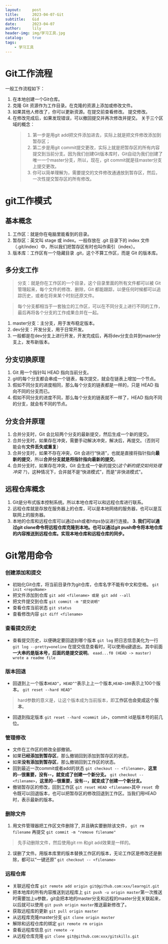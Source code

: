 ```yaml
---
layout:     post
title:      2023-04-07-Git
subtitle:   Gid
date:       2023-04-07
author:     lily
header-img: img/学习工具.jpg
catalog:    true
tags:
    - 学习工具
---
```


# Git工作流程
一般工作流程如下：
1.  在本地创建一个Git仓库。
2. 克隆 Git 资源作为工作目录。在克隆的资源上添加或修改文件。
3. 如果其他人修改了，你可以更新资源。在提交前查看修改。
提交修改。
4. 在修改完成后，如果发现错误，可以撤回提交并再次修改并提交。
关于三个区域的概念：
   >1. 第一步是用git add把文件添加进去，实际上就是把文件修改添加到暂存区；
    >2. 第二步是用git commit提交更改，实际上就是把暂存区的所有内容提交到当前分支。因为我们创建Git版本库时，Git自动为我们创建了唯一一个master分支，所以，现在，git commit就是往master分支上提交更改。
    >3. 你可以简单理解为，需要提交的文件修改通通放到暂存区，然后，一次性提交暂存区的所有修改。
    
# git工作模式
## 基本概念
1.  工作区：就是你在电脑里能看到的目录。
2.  暂存区：英文叫 stage 或 index。一般存放在 .git 目录下的 index 文件（.git/index）中，所以我们把暂存区有时也叫作索引（index）。
3. 版本库：工作区有一个隐藏目录 .git，这个不算工作区，而是 Git 的版本库。
## 多分支工作
> 分支：就是你在工作区的一个目录，这个目录里面的所有文件都可以被 Git 管理起来，每个文件的修改、删除，Git 都能跟踪，以便任何时候都可以追踪历史，或者在将来某个时刻还原文件。

> 每个分支都相当于一套独立的工作区，可以在不同分支上进行不同的工作，最后再将各个分支的工作成果合并在一起。
1.  master分支：主分支，用于发布稳定版本。
2.  dev分支：开发分支，用于日常开发。
3.  一般都是在dev分支上进行开发，开发完成后，再将dev分支合并到master分支上，发布新版本。
## 分支切换原理
  1.  Git 用一个指针叫 HEAD 指向当前分支。
  2.  git的每个分支都会串成一个链表，每次提交，就会在链表上增加一个节点。
  3.  假如不同分支的进度相同，那么每个分支的链表都是一样的，只是 HEAD 指向不同的分支而已。
  4. 假如不同分支的进度不同，那么每个分支的链表就不一样了，HEAD 指向不同的分支，就会有不同的节点。  
## 分支合并原理
  1.  合并分支时，Git 会比较两个分支的最新提交，然后生成一个新的提交。
  2.  合并分支时，如果存在冲突，需要手动解决冲突，解决后，再提交。（否则可能会有**文件丢失或重复**）
  3. 合并分支时，如果不存在冲突，Git 会进行“快进”，也就是直接将指针指向**最新的提交**，所以**合并分支就是将指针指向最新的提交**。
   4.  合并分支时，如果存在冲突，Git 会生成一个新的提交(_这个新的提交如何处理冲突？_)，这种情况下，合并就不是“快进模式”，而是"非快进模式"。
## 远程仓库概念
1. Git是分布式版本控制系统。所以本地仓库可以和远程仓库进行联系。
1. 远程仓库就是存放在服务器上的仓库，可以是本地网络的服务器，也可以是互联网上的服务器。
2. 本地的仓库和远程仓库可以通过ssh或者https协议进行连接。
**3. 我们可以通过git clone命令将远程仓库克隆到本地。也可以通过git push命令将本地仓库的内容推送到远程仓库。实现本地仓库和远程仓库的同步。**

# Git常用命令
### 创建添加和提交
* 初始化Git仓库，将当前目录作为git仓库，仓库名字不能有中文和空格。
``git init <repoName>``
* 把文件添加到仓库
``git add <filename> 或是 git add --all`` 
* 把文件提交到仓库
``git commit -m "提交说明"``
* 查看仓库当前状态
``git status``
* 查看修改内容
``git diff <filename>``
`` ``
### 查看提交历史
* 查看提交历史，以便确定要回退到哪个版本
``git log``
把日志信息美化为一行
``git log --pretty=oneline``
在提交信息查看时，可以使用q键退出。其中前面**一大串的是版本号，后面的是提交说明**。
``eaad...f0 (HEAD -> master) wrote a readme file``
### 版本回退
* 回退到上一个版本``HEAD^``，``HEAD^^``表示上上一个版本,``HEAD~100``表示上100个版本。
``git reset --hard HEAD^``
>hard参数的意义是，让这个版本成为当前版本，即**工作区也会变成这个版本**。
* 回退到指定版本
``git reset --hard <commit id>``，commit id是版本号的前几位。
### 管理修改
* 文件在工作区的修改全部撤销，
* 如果**已经添加到暂存区**，那么撤销回到添加到暂存区的状态，
* 如果**没有添加到暂存区**，那么撤销回到工作区的状态。
* 回到最近一次commit或者add的状态
``git checkout -- <filename>``，**这里的--很重要，没有--，就变成了创建一个新分支。**
``git checkout -- <filename>``，**这里的--很重要，没有--，就变成了创建一个新分支。**
* 撤销暂存区的修改，回到工作区
``git reset HEAD <filename>``其中
``reset ``命令既可以回退版本，也可以把暂存区的修改回退到工作区。当我们用HEAD时，表示最新的版本。
### 删除文件
1. 用文件管理器把工作区文件删除了, 并且确实要删除该文件，
``git rm filename``
再提交
``git commit -m "remove filename"``
> 先手动删除文件，然后使用git rm <file>和git add<file>效果是一样的。
2. 误删了文件。用版本库里的版本替换工作区的版本，无论工作区是修改还是删除，都可以“一键还原”
``git checkout -- <filename>``
### 远程仓库
* 关联远程仓库
``git remote add origin git@github.com:xxx/learngit.git``
* 把本地库的所有内容推送到远程库上
``git push -u origin master``第一次推送时需要加上u参数，git会把本地的master分支和远程的master分支关联起来，以后就可以使用
``git push origin master``推送最新修改了。
* 获取远程库的更新
``git pull origin master``
* 从远程库克隆master分支
``git clone origin master``
* 解除和远程仓库的绑定
``git remote rm origin``
* 查看远程库信息
``git remote -v``
* 从远程仓库克隆
``git clone git@github.com:xxx/gitskills.git``
